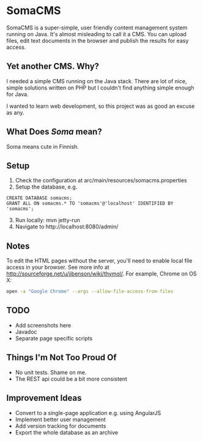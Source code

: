 SomaCMS
=========
SomaCMS is a super-simple, user friendly content management system running on Java. It's almost misleading to call it a
 CMS. You can upload files, edit text documents in the browser and publish the results for easy access.

Yet another CMS. Why?
---------------------
I needed a simple CMS running on the Java stack. There are lot of nice, simple solutions written on PHP but I couldn't
find anything simple enough for Java.

I wanted to learn web development, so this project was as good an excuse as any.

What Does *Soma* mean?
----------------------
Soma means cute in Finnish.

Setup
-----
1. Check the configuration at arc/main/resources/somacms.properties
2. Setup the database, e.g.
```mysql
CREATE DATABASE somacms;
GRANT ALL ON somacms.* TO 'somacms'@'localhost' IDENTIFIED BY 'somacms';
```
3. Run locally: mvn jetty-run
4. Navigate to http://localhost:8080/admin/

Notes
-----
To edit the HTML pages without the server, you'll need to enable local file access in your browser. See more info at
http://sourceforge.net/u/jjbenson/wiki/thymol/. For example, Chrome on OS X:
```bash
open -a "Google Chrome" --args --allow-file-access-from-files
```

TODO
----
* Add screenshots here
* Javadoc
* Separate page specific scripts

Things I'm Not Too Proud Of
---------------------------
* No unit tests. Shame on me.
* The REST api could be a bit more consistent

Improvement Ideas
-----------------
* Convert to a single-page application e.g. using AngularJS
* Implement better user management
* Add version tracking for documents
* Export the whole database as an archive
